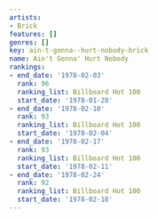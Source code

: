 ```yaml
---
artists:
- Brick
features: []
genres: []
key: ain-t-gonna--hurt-nobody-brick
name: Ain't Gonna' Hurt Nobody
rankings:
- end_date: '1978-02-03'
  rank: 96
  ranking_list: Billboard Hot 100
  start_date: '1978-01-28'
- end_date: '1978-02-10'
  rank: 93
  ranking_list: Billboard Hot 100
  start_date: '1978-02-04'
- end_date: '1978-02-17'
  rank: 93
  ranking_list: Billboard Hot 100
  start_date: '1978-02-11'
- end_date: '1978-02-24'
  rank: 92
  ranking_list: Billboard Hot 100
  start_date: '1978-02-18'
---
```


